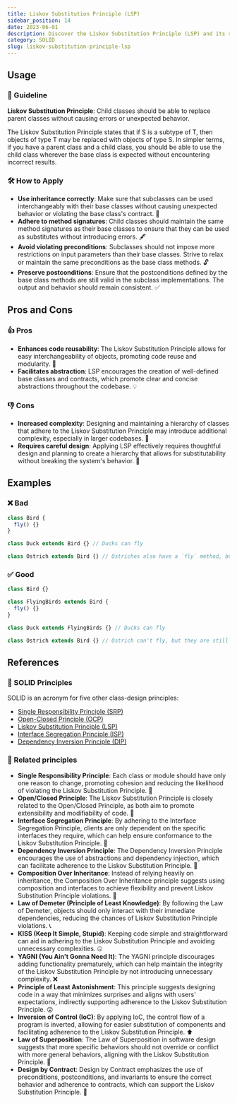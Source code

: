 ```yaml
---
title: Liskov Substitution Principle (LSP)
sidebar_position: 14
date: 2023-06-01
description: Discover the Liskov Substitution Principle (LSP) and its role in building reliable software. Guarantee seamless substitution of parent and child classes.
category: SOLID
slug: liskov-substitution-principle-lsp
---
```


## Usage

### 📝 Guideline
**Liskov Substitution Principle**: Child classes should be able to replace parent classes without causing errors or unexpected behavior.

The Liskov Substitution Principle states that if S is a subtype of T, then objects of type T may be replaced with objects of type S. In simpler terms, if you have a parent class and a child class, you should be able to use the child class wherever the base class is expected without encountering incorrect results.

### 🛠️ How to Apply
- **Use inheritance correctly**: Make sure that subclasses can be used interchangeably with their base classes without causing unexpected behavior or violating the base class's contract. 🔄
- **Adhere to method signatures**: Child classes should maintain the same method signatures as their base classes to ensure that they can be used as substitutes without introducing errors. 🖋️
- **Avoid violating preconditions**: Subclasses should not impose more restrictions on input parameters than their base classes. Strive to relax or maintain the same preconditions as the base class methods. 🔓
- **Preserve postconditions**: Ensure that the postconditions defined by the base class methods are still valid in the subclass implementations. The output and behavior should remain consistent. ✅

## Pros and Cons

### 👍 Pros
- **Enhances code reusability**: The Liskov Substitution Principle allows for easy interchangeability of objects, promoting code reuse and modularity. 🔄
- **Facilitates abstraction**: LSP encourages the creation of well-defined base classes and contracts, which promote clear and concise abstractions throughout the codebase. 💡

### 👎 Cons
- **Increased complexity**: Designing and maintaining a hierarchy of classes that adhere to the Liskov Substitution Principle may introduce additional complexity, especially in larger codebases. 🤯
- **Requires careful design**: Applying LSP effectively requires thoughtful design and planning to create a hierarchy that allows for substitutability without breaking the system's behavior. 🎨


## Examples

### ❌ Bad

```typescript
class Bird {
  fly() {}
}

class Duck extends Bird {} // Ducks can fly

class Ostrich extends Bird {} // Ostriches also have a `fly` method, but ostriches can't fly.
```

### ✅ Good

```typescript
class Bird {}

class FlyingBirds extends Bird {
  fly() {}
}

class Duck extends FlyingBirds {} // Ducks can fly

class Ostrich extends Bird {} // Ostrich can't fly, but they are still birds
```

## References

### 🧱 SOLID Principles

SOLID is an acronym for five other class-design principles:

- [Single Responsibility Principle (SRP)](single-responsibility-principle-srp)
- [Open-Closed Principle (OCP)](open-closed-principle-ocp)
- [Liskov Substitution Principle (LSP)](liskov-substitution-principle-lsp)
- [Interface Segregation Principle (ISP)](interface-segregation-principle-isp)
- [Dependency Inversion Principle (DIP)](dependency-inversion-principle-dip)

### 🔀 Related principles

- **Single Responsibility Principle**: Each class or module should have only one reason to change, promoting cohesion and reducing the likelihood of violating the Liskov Substitution Principle. 🎯
- **Open/Closed Principle**: The Liskov Substitution Principle is closely related to the Open/Closed Principle, as both aim to promote extensibility and modifiability of code. 🚪
- **Interface Segregation Principle**: By adhering to the Interface Segregation Principle, clients are only dependent on the specific interfaces they require, which can help ensure conformance to the Liskov Substitution Principle. 🧩
- **Dependency Inversion Principle**: The Dependency Inversion Principle encourages the use of abstractions and dependency injection, which can facilitate adherence to the Liskov Substitution Principle. 🔄
- **Composition Over Inheritance**: Instead of relying heavily on inheritance, the Composition Over Inheritance principle suggests using composition and interfaces to achieve flexibility and prevent Liskov Substitution Principle violations. 🧱
- **Law of Demeter (Principle of Least Knowledge)**: By following the Law of Demeter, objects should only interact with their immediate dependencies, reducing the chances of Liskov Substitution Principle violations. 📞
- **KISS (Keep It Simple, Stupid)**: Keeping code simple and straightforward can aid in adhering to the Liskov Substitution Principle and avoiding unnecessary complexities. 🤐
- **YAGNI (You Ain't Gonna Need It)**: The YAGNI principle discourages adding functionality prematurely, which can help maintain the integrity of the Liskov Substitution Principle by not introducing unnecessary complexity. ❌
- **Principle of Least Astonishment**: This principle suggests designing code in a way that minimizes surprises and aligns with users' expectations, indirectly supporting adherence to the Liskov Substitution Principle. 😮
- **Inversion of Control (IoC)**: By applying IoC, the control flow of a program is inverted, allowing for easier substitution of components and facilitating adherence to the Liskov Substitution Principle. ⬆️
- **Law of Superposition**: The Law of Superposition in software design suggests that more specific behaviors should not override or conflict with more general behaviors, aligning with the Liskov Substitution Principle. 🌟
- **Design by Contract**: Design by Contract emphasizes the use of preconditions, postconditions, and invariants to ensure the correct behavior and adherence to contracts, which can support the Liskov Substitution Principle. 📝
